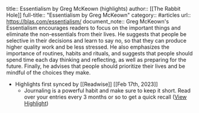 title:: Essentialism by Greg McKeown (highlights)
author:: [[The Rabbit Hole]]
full-title:: "Essentialism by Greg McKeown"
category:: #articles
url:: https://blas.com/essentialism/
document_note:: Greg McKeown's Essentialism encourages readers to focus on the important things and eliminate the non-essentials from their lives. He suggests that people be selective in their decisions and learn to say no, so that they can produce higher quality work and be less stressed. He also emphasizes the importance of routines, habits and rituals, and suggests that people should spend time each day thinking and reflecting, as well as preparing for the future. Finally, he advises that people should prioritize their lives and be mindful of the choices they make.

- Highlights first synced by [[Readwise]] [[Feb 17th, 2023]]
	- Journaling is a powerful habit and make sure to keep it short. Read over your entries every 3 months or so to get a quick recall ([View Highlight](https://read.readwise.io/read/01gsffbwv47bj7ttp49rftdxb3))